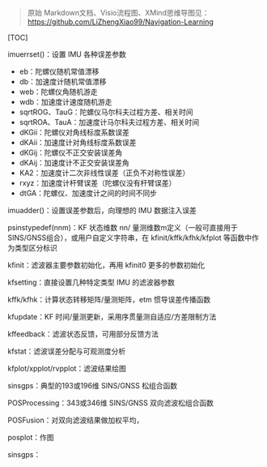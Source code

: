 > 原始 Markdown文档、Visio流程图、XMind思维导图见：https://github.com/LiZhengXiao99/Navigation-Learning

[TOC]



imuerrset()：设置 IMU 各种误差参数

* eb：陀螺仪随机常值漂移
* db：加速度计随机常值漂移
* web：陀螺仪角随机游走
* wdb：加速度计速度随机游走
* sqrtROG、TauG：陀螺仪马尔科夫过程方差、相关时间
* sqrtROA、TauA：加速度计马尔科夫过程方差、相关时间
* dKGii：陀螺仪对角线标度系数误差
* dKAii：加速度计对角线标度系数误差
* dKGij：陀螺仪不正交安装误差角
* dKAij：加速度计不正交安装误差角
* KA2：加速度计二次非线性误差（正负不对称性误差）
* rxyz：加速度计杆臂误差（陀螺仪没有杆臂误差）
* dtGA：陀螺仪、加速度计之间的时间不同步



imuadder()：设置误差参数后，向理想的 IMU 数据注入误差







psinstypedef(nnm)：KF 状态维数 nn/ 量测维数m定义（一般可直接用于SINS/GNSS组合），或用户自定义字符串，在 kfinit/kffk/kfhk/kfplot 等函数中作为类型区分标识

kfinit：滤波器主要参数初始化，再用 kfinit0 更多的参数初始化

kfsetting：直接设置几种特定类型 IMU 的滤波器参数

kffk/kfhk：计算状态转移矩阵/量测矩阵，etm 惯导误差传播函数

kfupdate：KF 时间/量测更新，采用序贯量测自适应/方差限制方法

kffeedback：滤波状态反馈，可用部分反馈方法

kfstat：滤波误差分配与可观测度分析

kfplot/xpplot/rvpplot：滤波结果绘图

sinsgps：典型的193或196维 SINS/GNSS 松组合函数

POSProcessing：343或346维 SINS/GNSS 双向滤波松组合函数

POSFusion：对双向滤波结果做加权平均，

posplot：作图







sinsgps：





















